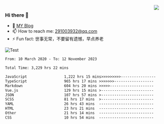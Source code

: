 <img align='right' src='https://github-readme-stats.vercel.app/api?username=niaogege&show_icons=true&theme=radical'/>

### Hi there 👋

- 🌱 [MY Blog](https://bythewayer.com/)
- 📫 How to reach me: 291003932@qq.com
- ⚡ Fun fact:  世事无常，不要留有遗憾，早点养老

![Test](https://github-readme-stats.vercel.app/api/top-langs/?username=niaogege&layout=compact)

<!--START_SECTION:waka-->

```txt
From: 10 March 2020 - To: 12 November 2023

Total Time: 3,229 hrs 22 mins

JavaScript                 1,222 hrs 15 mins>>>>>>>>>----------------   37.85 %
TypeScript                 965 hrs 17 mins >>>>>>>------------------   29.89 %
Markdown                   604 hrs 20 mins >>>>>--------------------   18.71 %
Vue.js                     129 hrs 15 mins >------------------------   04.00 %
JSON                       107 hrs 57 mins >------------------------   03.34 %
SCSS                       81 hrs 17 mins  >------------------------   02.52 %
YAML                       26 hrs 43 mins  -------------------------   00.83 %
HTML                       23 hrs 21 mins  -------------------------   00.72 %
Other                      21 hrs 14 mins  -------------------------   00.66 %
CSS                        10 hrs 54 mins  -------------------------   00.34 %
```

<!--END_SECTION:waka-->
